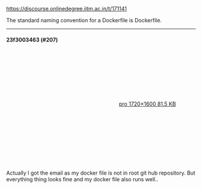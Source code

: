 https://discourse.onlinedegree.iitm.ac.in/t/171141

The standard naming convention for a Dockerfile is Dockerfile.</p><hr>

<h4>23f3003463 (#207)</h4>
<p><div class="lightbox-wrapper"><a class="lightbox" data-download-href="/uploads/short-url/1X2YuVK73sp5O87IjN3SvRjvvkY.jpeg?dl=1" href="https://europe1.discourse-cdn.com/flex013/uploads/iitm/original/3X/0/d/0daeec08afc5b8bf1176ea341a88da5d99a592e8.jpeg" rel="noopener nofollow ugc" title="pro 1"><div class="meta"><svg aria-hidden="true" class="fa d-icon d-icon-far-image svg-icon"><use href="#far-image"></use></svg><span class="filename">pro 1</span><span class="informations">720×1600 81.5 KB</span><svg aria-hidden="true" class="fa d-icon d-icon-discourse-expand svg-icon"><use href="#discourse-expand"></use></svg></div></a></div><br/>
Actually I got the email as my docker file is not in root git hub repository. But everything thing looks fine and my docker file also runs well..